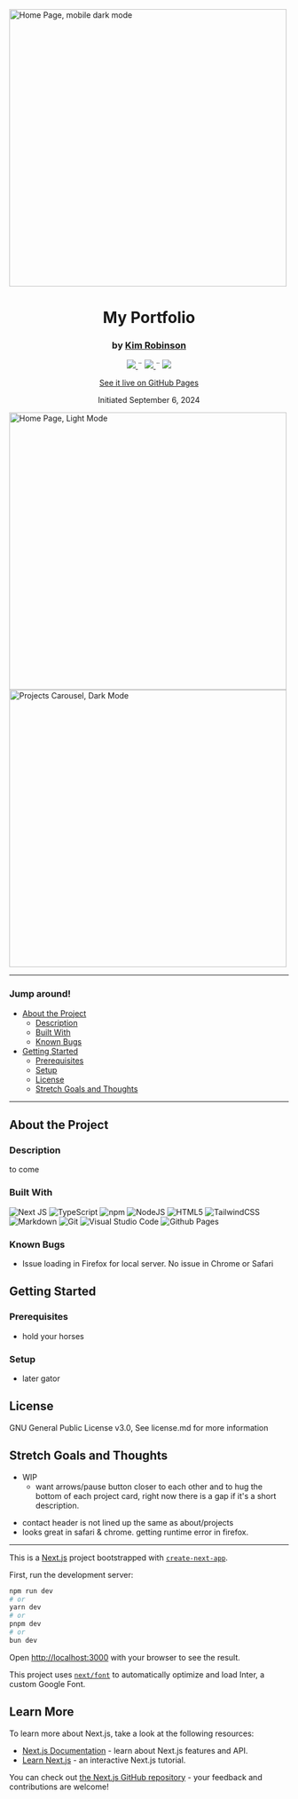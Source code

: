 <img width="500" alt="Home Page, mobile dark mode" src="https://github.com/user-attachments/assets/74c73f6d-6237-4539-b2e0-e13bab52008c">

<center>
  <h1>My Portfolio</h1>
  <h3>by <a href="https://github.com/kimmykokonut">Kim Robinson</a></h3>
  <p>
        <a href="https://github.com/kimmykokonut/kimmykokonut.github.io/stargazers">
            <img src="https://img.shields.io/github/stars/kimmykokonut/kimmykokonut.github.io?color=yellow&style=plastic">
        </a>
        ¨
        <a href="https://github.com/kimmykokonut/kimmykokonut.github.io/blob/main/LICENSE">
            <img src="https://img.shields.io/github/license/kimmykokonut/kimmykokonut.github.io?color=orange&style=plastic">
        </a>
        ¨
        <a href="https://www.linkedin.com/in/robinson-kim/">
            <img src="https://img.shields.io/badge/-LinkedIn-black.svg?style=plastic&logo=linkedin&colorB=2867B2">
        </a>
    </p>    
</p>
  <a href="kimmykokonut.github.io/" alt="hosted site">See it live on GitHub Pages</a>       
  
  <!-- <a href="https://www.linkedin.com/feed/update/urn:li:activity:7203485384104693762/" alt="linked in reference">Learn more here via LinkedIn</a>  -->

  <p>Initiated September 6, 2024</p>  
</center>

<img width="500" alt="Home Page, Light Mode" src="https://github.com/user-attachments/assets/d2294d64-9fab-41e6-bf5b-0b7cba0289f5">
<img width="500" alt="Projects Carousel, Dark Mode" src="https://github.com/user-attachments/assets/27d157b0-3f3d-4cfa-9023-ea6358702e77">

<!-- <div style="display: flex; justify-content: space-around;">
  <div style="width: 40%;">
  <img src="./static/homeDarkMobile.png" alt="Mobile home page, Dark Mode" width="100%">
  </div>
    <div style="width: 40%;">
  <img src="./static/projectsDark.png" alt="Projects page" width="100%">
  </div>
  <div style="width: 40%;">
  <img src="./static/homeLight.png" alt="Home page, Light Mode" width="100%">
  </div>
  </div> -->

---------------------------
### Jump around!
* <a href="#about-the-project">About the Project</a>
  * <a href="#description">Description</a>
  * <a href="#built-with">Built With</a>
  * <a href="#known-bugs">Known Bugs</a>
* <a href="#getting-started">Getting Started</a>
  * <a href="#prerequisites">Prerequisites</a>
  * <a href="#setup">Setup</a>
  <!-- * <a href="#contact-and-support">Contact and Support</a> -->
  * <a href="#license">License</a>
  <!-- * <a href="#acknowledgements">Acknowledgements</a> -->
  * <a href="#stretch-goals-and-thoughts">Stretch Goals and Thoughts</a>

---

## About the Project

### Description
  to come

### Built With
![Next JS](https://img.shields.io/badge/Next-black?style=for-the-badge&logo=next.js&logoColor=white)
![TypeScript](https://img.shields.io/badge/typescript-%23007ACC.svg?style=for-the-badge&logo=typescript&logoColor=white)
![npm](https://img.shields.io/badge/npm-CB3837?style=for-the-badge&logo=npm&logoColor=white)
![NodeJS](https://img.shields.io/badge/node.js-6DA55F?style=for-the-badge&logo=node.js&logoColor=white)
![HTML5](https://img.shields.io/badge/html5-%23E34F26.svg?style=for-the-badge&logo=html5&logoColor=white)
![TailwindCSS](https://img.shields.io/badge/tailwindcss-%2338B2AC.svg?style=for-the-badge&logo=tailwind-css&logoColor=white)
![Markdown](https://img.shields.io/badge/Markdown-000000?style=for-the-badge&logo=markdown&logoColor=white)
![Git](https://img.shields.io/badge/git-%23F05033.svg?style=for-the-badge&logo=git&logoColor=white)
![Visual Studio Code](https://img.shields.io/badge/Visual%20Studio%20Code-0078d7.svg?style=for-the-badge&logo=visual-studio-code&logoColor=white)
![Github Pages](https://img.shields.io/badge/github%20pages-121013?style=for-the-badge&logo=github&logoColor=white)

### Known Bugs

* Issue loading in Firefox for local server. No issue in Chrome or Safari

## Getting Started

### Prerequisites

- hold your horses

### Setup

- later gator

## License

GNU General Public License v3.0, See license.md for more information

## Stretch Goals and Thoughts

* WIP
  - want arrows/pause button closer to each other and to hug the bottom of each project card, right now there is a gap if it's a short description.
- contact header is not lined up the same as about/projects
- looks great in safari & chrome. getting runtime error in firefox. 

---
This is a [Next.js](https://nextjs.org/) project bootstrapped with [`create-next-app`](https://github.com/vercel/next.js/tree/canary/packages/create-next-app).

First, run the development server:

```bash
npm run dev
# or
yarn dev
# or
pnpm dev
# or
bun dev
```

Open [http://localhost:3000](http://localhost:3000) with your browser to see the result.


This project uses [`next/font`](https://nextjs.org/docs/basic-features/font-optimization) to automatically optimize and load Inter, a custom Google Font.

## Learn More

To learn more about Next.js, take a look at the following resources:

- [Next.js Documentation](https://nextjs.org/docs) - learn about Next.js features and API.
- [Learn Next.js](https://nextjs.org/learn) - an interactive Next.js tutorial.

You can check out [the Next.js GitHub repository](https://github.com/vercel/next.js/) - your feedback and contributions are welcome!
